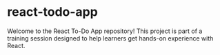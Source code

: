 # react-todo-app
Welcome to the React To-Do App repository! This project is part of a training session designed to help learners get hands-on experience with React.

